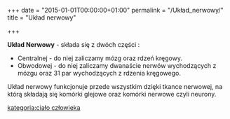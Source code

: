 +++
date = "2015-01-01T00:00:00+01:00"
permalink = "/Układ_nerwowy/"
title = "Układ nerwowy"

+++

**Układ Nerwowy** - składa się z dwóch części :

-   Centralnej - do niej zaliczamy mózg oraz rdzeń kręgowy.
-   Obwodowej - do niej zaliczamy dwanaście nerwów wychodzących z mózgu oraz 31 par wychodzących z rdzenia kręgowego.

Układ nerwowy funkcjonuje przede wszystkim dzięki tkance nerwowej, na którą składają się komórki glejowe oraz komórki nerwowe czyli neurony.

[kategoria:ciało człowieka](/atopedia/kategoria:ciało_człowieka "wikilink")